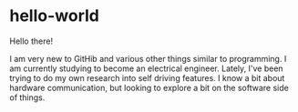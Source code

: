 # hello-world

Hello there!

I am very new to GitHib and various other things similar to programming.
I am currently studying to become an electrical engineer. Lately, I've
been trying to do my own research into self driving features. I know
a bit about hardware communication, but looking to explore a bit on the
software side of things.
